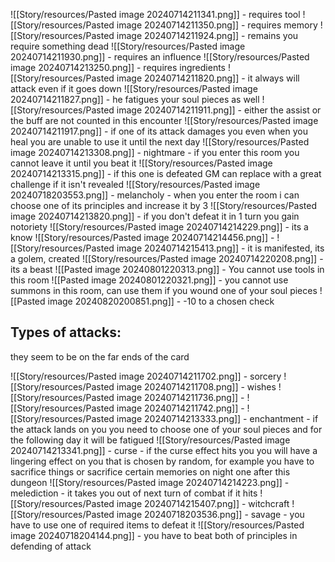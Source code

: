 ![[Story/resources/Pasted image 20240714211341.png]] - requires tool
![[Story/resources/Pasted image 20240714211350.png]] - requires memory
![[Story/resources/Pasted image 20240714211924.png]] - remains you require something dead
![[Story/resources/Pasted image 20240714211930.png]] - requires an influence
![[Story/resources/Pasted image 20240714213250.png]] - requires ingredients
![[Story/resources/Pasted image 20240714211820.png]] - it always will attack even if it goes down
![[Story/resources/Pasted image 20240714211827.png]] - he fatigues your soul pieces as well
![[Story/resources/Pasted image 20240714211911.png]] - either the assist or the buff are not counted in this encounter
![[Story/resources/Pasted image 20240714211917.png]] - if one of its attack damages you even when you heal you are unable to use it until the next day
![[Story/resources/Pasted image 20240714213308.png]] - nightmare - if you enter this room you cannot leave it until you beat it
![[Story/resources/Pasted image 20240714213315.png]] - if this one is defeated GM can replace with a great challenge if it isn't revealed
![[Story/resources/Pasted image 20240718203553.png]] - melancholy - when you enter the room i can choose one of its principles and increase it by 3
![[Story/resources/Pasted image 20240714213820.png]] - if you don't defeat it in 1 turn you gain notoriety
![[Story/resources/Pasted image 20240714214229.png]] - its a know
![[Story/resources/Pasted image 20240714214456.png]] - 
![[Story/resources/Pasted image 20240714215413.png]] - it is manifested, its a golem, created
![[Story/resources/Pasted image 20240714220208.png]] - its a beast
![[Pasted image 20240801220313.png]] - You cannot use tools in this room
![[Pasted image 20240801220321.png]] - you cannot use summons in this room, can use them if you wound one of your soul pieces
![[Pasted image 20240820200851.png]] - -10 to a chosen check
## Types of attacks:
they seem to be on the far ends of the card

![[Story/resources/Pasted image 20240714211702.png]] - sorcery
![[Story/resources/Pasted image 20240714211708.png]] - wishes
![[Story/resources/Pasted image 20240714211736.png]] - 
![[Story/resources/Pasted image 20240714211742.png]] - 
![[Story/resources/Pasted image 20240714213333.png]] - enchantment - if the attack lands on you you need to choose one of your soul pieces and for the following day it will be fatigued
![[Story/resources/Pasted image 20240714213341.png]] - curse - if the curse effect hits you you will have a lingering effect on you that is chosen by random, for example you have to sacrifice things or sacrifice certain memories on night one after this dungeon
![[Story/resources/Pasted image 20240714214223.png]] - melediction - it takes you out of next turn of combat if it hits
![[Story/resources/Pasted image 20240714215407.png]] - witchcraft
![[Story/resources/Pasted image 20240718203536.png]] - savage - you have to use one of required items to defeat it
![[Story/resources/Pasted image 20240718204144.png]] - you have to beat both of principles in defending of attack
